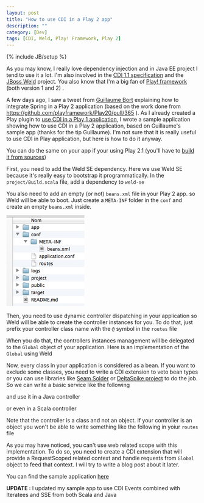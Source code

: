 ```yaml
---
layout: post
title: "How to use CDI in a Play 2 app"
description: ""
category: [Dev]
tags: [CDI, Weld, Play! Framework, Play 2]
---
```

{% include JB/setup %}

As you may know, I really love dependency injection and in Java EE project I tend to use it a lot. I'm also involved in the <a href="http://jcp.org/en/jsr/detail?id=346">CDI 1.1 specification</a> and the <a href="http://seamframework.org/Weld">JBoss Weld</a> project. You also know that I'm a big fan of <a href="http://www.playframework.org/">Play! framework</a> (both version 1 and 2) .

A few days ago, I saw a tweet from <a href="https://twitter.com/guillaumebort/status/246614894663827456">Guillaume Bort</a>  explaining how to integrate Spring in a Play 2 application (based on the work done from <a href="https://github.com/playframework/Play20/pull/365">https://github.com/playframework/Play20/pull/365</a> ). As I already created a Play plugin to <a href="https://github.com/mathieuancelin/play-cdi">use CDI in a Play 1 application</a>, I wrote a sample application showing how to use CDI in a Play 2 application, based on Guillaume's sample app (thanks for the tip Guillaume). I'm not sure that it is really useful to use CDI in Play application, but here is how to do it anyway.

You can do the same on your app if your using Play 2.1 (you'll have to <a href="https://github.com/playframework/Play20/wiki/BuildingFromSource">build it from sources</a>)

First, you need to add the Weld SE dependency. Here we use Weld SE because it's really easy to bootstrap it programmatically.
In the `project/Build.scala` file, add a dependency to `weld-se`

<script src="https://gist.github.com/3749569.js?file=Build.scala"> </script>

You also need to add an empty (or not) `beans.xml` file in your Play 2 app. so Weld will be able to boot. Just create a `META-INF` folder in the `conf` and create an empty `beans.xml` inside.

<img src="/beans.jpg"></img>
 
Then, you need to use dynamic controller dispatching in your application so Weld will be able to create the controller instances for you. To do that, just prefix your controller class name with the `@` symbol in the `routes` file

<script src="https://gist.github.com/3749569.js?file=routes"> </script>

When you do that, the controllers instances management will be delegated to the `Global` object of your application. Here is an implementation of the `Global` using Weld

<script src="https://gist.github.com/3749569.js?file=Global.java"> </script>

Now, every class in your application is considered as a bean. If you want to exclude some classes, you need to write a CDI extension to veto bean types or you can use libraries like <a href="http://www.seamframework.org/Seam3/Solder">Seam Solder</a> or <a href="https://cwiki.apache.org/DeltaSpike/">DeltaSpike project</a> to do the job. So we can write a basic service like the following

<script src="https://gist.github.com/3749569.js?file=HelloService.java"> </script>

and use it in a Java controller

<script src="https://gist.github.com/3749569.js?file=Application.java"> </script>

or even in a Scala controller 

<script src="https://gist.github.com/3749569.js?file=ScalaController.scala"> </script>

Note that the controller is a class and not an object. If your controller is an object you won't be able to write something like the following in yoiur `routes` file

<script src="https://gist.github.com/3749569.js?file=routes2"> </script>



As you may have noticed, you can't use web related scope with this implementation. To do so, you need to create a CDI extension that will provide a RequestScoped related context and handle requests from `Global` object to feed that context. I will try to write a blog post about it later.

You can find the sample application <a href="https://github.com/mathieuancelin/play2-cdi">here</a>

<b>UPDATE :</b> I updated my sample app to use CDI Events combined with Iteratees and SSE from both Scala and Java

